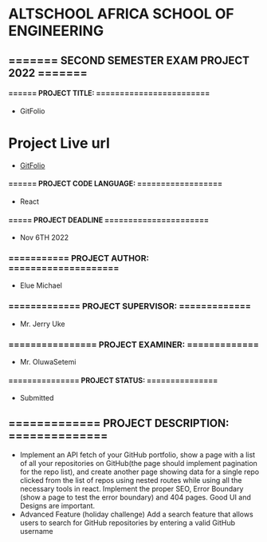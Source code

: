 # ALTSCHOOL AFRICA SCHOOL OF ENGINEERING
## ======= SECOND SEMESTER EXAM PROJECT 2022 =======
#### ====== PROJECT TITLE:  ========================
 * GitFolio

 # Project Live url
* [GitFolio](https://gitfoliohub.vercel.app/)

#### ====== PROJECT CODE LANGUAGE: ==================
 * React
#### ===== PROJECT DEADLINE   ======================
 * Nov 6TH 2022
### =========== PROJECT AUTHOR: ====================
 - Elue Michael
### =============  PROJECT SUPERVISOR: =============
 - Mr. Jerry Uke
### ================ PROJECT EXAMINER: =============
 - Mr. OluwaSetemi
#### =============== PROJECT STATUS: ===============
* Submitted
## ============= PROJECT DESCRIPTION: ==============
* Implement an API fetch of your GitHub portfolio, show a page with a list of all your repositories on GitHub(the page should implement pagination for the repo list), and create another page showing data for a single repo clicked from the list of repos using nested routes while using all the necessary tools in react. Implement the proper SEO, Error Boundary (show a page to test the error boundary) and 404 pages. Good UI and Designs are important.
* Advanced Feature (holiday challenge)
  Add a search feature that allows users to search for GitHub repositories by entering a valid GitHub username
